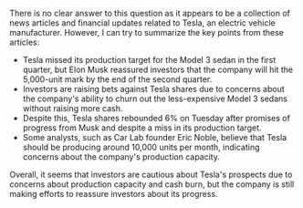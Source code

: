 There is no clear answer to this question as it appears to be a collection of news articles and financial updates related to Tesla, an electric vehicle manufacturer. However, I can try to summarize the key points from these articles:

* Tesla missed its production target for the Model 3 sedan in the first quarter, but Elon Musk reassured investors that the company will hit the 5,000-unit mark by the end of the second quarter.
* Investors are raising bets against Tesla shares due to concerns about the company's ability to churn out the less-expensive Model 3 sedans without raising more cash.
* Despite this, Tesla shares rebounded 6% on Tuesday after promises of progress from Musk and despite a miss in its production target.
* Some analysts, such as Car Lab founder Eric Noble, believe that Tesla should be producing around 10,000 units per month, indicating concerns about the company's production capacity.

Overall, it seems that investors are cautious about Tesla's prospects due to concerns about production capacity and cash burn, but the company is still making efforts to reassure investors about its progress.
